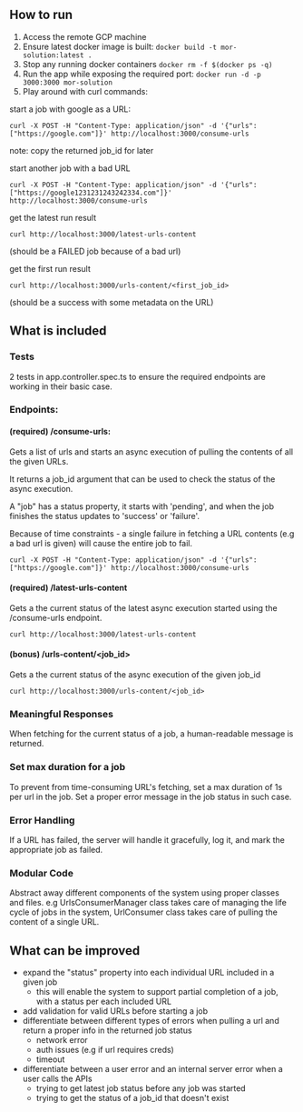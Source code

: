 ## How to run
1. Access the remote GCP machine
2. Ensure latest docker image is built: `docker build -t mor-solution:latest .`
3. Stop any running docker containers `docker rm -f $(docker ps -q)`
3. Run the app while exposing the required port: `docker run -d -p 3000:3000 mor-solution`
4. Play around with curl commands:

start a job with google as a URL:

`curl -X POST -H "Content-Type: application/json" -d '{"urls": ["https://google.com"]}' http://localhost:3000/consume-urls`

note: copy the returned job_id for later

start another job with a bad URL 

`curl -X POST -H "Content-Type: application/json" -d '{"urls": ["https://google1231231243242334.com"]}' http://localhost:3000/consume-urls`

get the latest run result 

`curl http://localhost:3000/latest-urls-content` 

(should be a FAILED job because of a bad url)

get the first run result 

`curl http://localhost:3000/urls-content/<first_job_id>` 

(should be a success with some metadata on the URL)

## What is included

### Tests
2 tests in app.controller.spec.ts to ensure the required endpoints are working in their basic case.

### Endpoints:
#### (required) /consume-urls: 
Gets a list of urls and starts an async execution of pulling the contents of all the given URLs.

It returns a job_id argument that can be used to check the status of the async execution.

A "job" has a status property, it starts with 'pending', and when the job finishes the status updates to 'success' or 'failure'.

Because of time constraints - a single failure in fetching a URL contents (e.g a bad url is given) will cause the entire job to fail.

`curl -X POST -H "Content-Type: application/json" -d '{"urls": ["https://google.com"]}' http://localhost:3000/consume-urls`

#### (required) /latest-urls-content
Gets a the current status of the latest async execution started using the /consume-urls endpoint.

`curl http://localhost:3000/latest-urls-content`

#### (bonus) /urls-content/<job_id>
Gets a the current status of the async execution of the given job_id

`curl http://localhost:3000/urls-content/<job_id>`

### Meaningful Responses
When fetching for the current status of a job, a human-readable message is returned.

### Set max duration for a job
To prevent from time-consuming URL's fetching, set a max duration of 1s per url in the job.
Set a proper error message in the job status in such case.

### Error Handling
If a URL has failed, the server will handle it gracefully, log it, and mark the appropriate job as failed.

### Modular Code
Abstract away different components of the system using proper classes and files.
e.g UrlsConsumerManager class takes care of managing the life cycle of jobs in the system,
UrlConsumer class takes care of pulling the content of a single URL.

## What can be improved
- expand the "status" property into each individual URL included in a given job
  - this will enable the system to support partial completion of a job, with a status per each included URL
- add validation for valid URLs before starting a job
- differentiate between different types of errors when pulling a url and return a proper info in the returned job status
  - network error
  - auth issues (e.g if url requires creds)
  - timeout
- differentiate between a user error and an internal server error when a user calls the APIs
  - trying to get latest job status before any job was started
  - trying to get the status of a job_id that doesn't exist